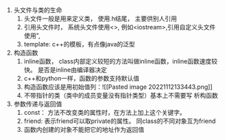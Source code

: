 1. 头文件与类的生命
	1. 头文件一般是用来定义类， 使用.h结尾， 主要供别人引用
	2. 引用头文件时， 系统头文件使用<>, 例如\<iostream\>,引用自定义头文件使用\",
	3. template: c++的模板，有点像java的泛型
2. 构造函数
	1. inline函数， class内部定义较短的方法叫做inline函数，inline函数速度较快。 是否是inline由编译器决定
	2.  c++和python一样，函数的参数支持默认值
	3. 构造函数应该是用初始值列：![[Pasted image 20221112133443.png]]
	4. 不带指针的类（类中的成员变量没有指针类型）基本上不需要写 析构函数
3. 参数传递与返回值
	1. const： 方法不改变类的属性时，在方法上加上这个关键字。 
	2. friend: 表示friend可以取private的属性。 同class的不同对象互为friend
	3. 函数内创建的对象不能把它的地址作为返回值